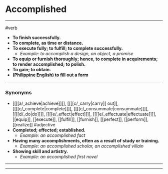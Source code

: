 # Accomplished
---
#verb
- **To finish successfully.**
- **To complete, as time or distance.**
- **To execute fully; to fulfill; to complete successfully.**
	- _Example: to accomplish a design, an object, a promise_
- **To equip or furnish thoroughly; hence, to complete in acquirements; to render accomplished; to polish.**
- **To gain; to obtain.**
- **(Philippine English) to fill out a form**
---
### Synonyms
- [[[[a/_achieve|achieve]]]], [[[[c/_carry|carry]] out]], [[[[c/_complete|complete]]]], [[[[c/_consummate|consummate]]]], [[[[d/_do|do]]]], [[[[e/_effect|effect]]]], [[[[e/_effectuate|effectuate]]]], [[equip]], [[execute]], [[fulfill]], [[furnish]], [[perfect]], [[perform]], [[realize]]
#adjective
- **Completed; effected; established.**
	- _Example: an accomplished fact_
- **Having many accomplishments, often as a result of study or training.**
	- _Example: an accomplished scholar, an accomplished villain_
- **Showing skill and artistry.**
	- _Example: an accomplished first novel_
---
---
